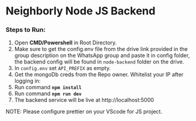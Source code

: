 # Neighborly Node JS Backend

### Steps to Run:

1. Open **CMD/Powershell** in Root Directory.
2. Make sure to get the config.env file from the drive link provided in the group description on the WhatsApp group and paste it in config folder, the backend config will be found in ```node-backend``` folder on the drive.
3. In ``config.env`` set ``API_PREFIX`` as empty.
4. Get the mongoDb creds from the Repo owner. Whitelist your IP after logging in:
5. Run command **`npm install`**
6. Run command **`npm run dev`**
7. The backend service will be live at http://localhost:5000

NOTE: Please configure prettier on your VScode for JS project.

